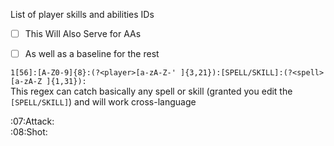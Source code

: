List of player skills and abilities IDs

- [ ] This Will Also Serve for AAs  
- [ ] As well as a baseline for the rest


`1[56]:[A-Z0-9]{8}:(?<player>[a-zA-Z-' ]{3,21}):[SPELL/SKILL]:(?<spell>[a-zA-Z ]{1,31}):`  
This regex can catch basically any spell or skill (granted you edit the `[SPELL/SKILL]`) and will work cross-language


:07:Attack:  
:08:Shot:
